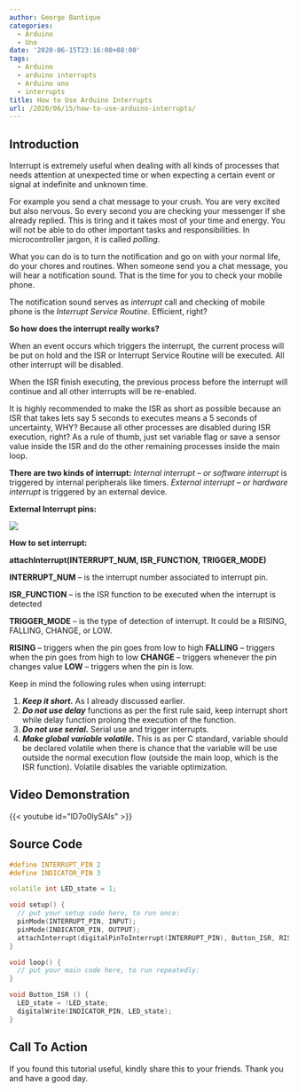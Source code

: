 ```yaml
---
author: George Bantique
categories:
  - Arduino
  - Uno
date: '2020-06-15T23:16:00+08:00'
tags:
  - Arduino
  - arduino interrupts
  - Arduino uno
  - interrupts
title: How to Use Arduino Interrupts
url: /2020/06/15/how-to-use-arduino-interrupts/
---
```


## **Introduction**

Interrupt is extremely useful when dealing with all kinds of processes that needs attention at unexpected time or when expecting a certain event or signal at indefinite and unknown time.

For example you send a chat message to your crush. You are very excited but also nervous. So every second you are checking your messenger if she already replied. This is tiring and it takes most of your time and energy. You will not be able to do other important tasks and responsibilities. In microcontroller jargon, it is called *polling*.

What you can do is to turn the notification and go on with your normal life, do your chores and routines. When someone send you a chat message, you will hear a notification sound. That is the time for you to check your mobile phone.

The notification sound serves as *interrupt* call and checking of mobile phone is the *Interrupt Service Routine*. Efficient, right?

**So how does the interrupt really works?**

When an event occurs which triggers the interrupt, the current process will be put on hold and the ISR or Interrupt Service Routine will be executed. All other interrupt will be disabled.

When the ISR finish executing, the previous process before the interrupt will continue and all other interrupts will be re-enabled.

It is highly recommended to make the ISR as short as possible because an ISR that takes lets say 5 seconds to executes means a 5 seconds of uncertainty, WHY? Because all other processes are disabled during ISR execution, right? As a rule of thumb, just set variable flag or save a sensor value inside the ISR and do the other remaining processes inside the main loop.

**There are two kinds of interrupt:**
*Internal interrupt – or software interrupt* is triggered by internal peripherals like timers.
*External interrupt – or hardware interrupt* is triggered by an external device.

**External Interrupt pins:**  
  
[![](https://1.bp.blogspot.com/-oH8RcqJfVX8/XutD-q2ERjI/AAAAAAAAAJs/tOBeW0kiKfs1qCULMGsjvCVBYt-2LMsxACLcBGAsYHQ/s400/Arduino%2BInterrupt%2BPins.png)](https://1.bp.blogspot.com/-oH8RcqJfVX8/XutD-q2ERjI/AAAAAAAAAJs/tOBeW0kiKfs1qCULMGsjvCVBYt-2LMsxACLcBGAsYHQ/s1600/Arduino%2BInterrupt%2BPins.png)

**How to set interrupt:**

**attachInterrupt(INTERRUPT\_NUM, ISR\_FUNCTION, TRIGGER\_MODE)**

**INTERRUPT\_NUM** – is the interrupt number associated to interrupt pin.

**ISR\_FUNCTION** – is the ISR function to be executed when the interrupt is detected

**TRIGGER\_MODE** – is the type of detection of interrupt. It could be a RISING, FALLING, CHANGE, or LOW.

**RISING** – triggers when the pin goes from low to high
**FALLING** – triggers when the pin goes from high to low
**CHANGE** – triggers whenever the pin changes value
**LOW** – triggers when the pin is low.

Keep in mind the following rules when using interrupt:
1. ***Keep it short.*** As I already discussed earlier.
2. ***Do not use delay*** functions as per the first rule said, keep interrupt short while delay function prolong the execution of the function.
3. ***Do not use serial.*** Serial use and trigger interrupts.
4. ***Make global variable volatile.*** This is as per C standard, variable should be declared volatile when there is chance that the variable will be use outside the normal execution flow (outside the main loop, which is the ISR function). Volatile disables the variable optimization.

## **Video Demonstration**
{{< youtube id="lD7o0lySAIs" >}}


## **Source Code**

```cpp { lineNos="true" wrap="true" }
#define INTERRUPT_PIN 2
#define INDICATOR_PIN 3

volatile int LED_state = 1;

void setup() {
  // put your setup code here, to run once:
  pinMode(INTERRUPT_PIN, INPUT);
  pinMode(INDICATOR_PIN, OUTPUT);
  attachInterrupt(digitalPinToInterrupt(INTERRUPT_PIN), Button_ISR, RISING);
}

void loop() {
  // put your main code here, to run repeatedly:
}

void Button_ISR () {
  LED_state = !LED_state;
  digitalWrite(INDICATOR_PIN, LED_state);
}
```

## **Call To Action**
If you found this tutorial useful, kindly share this to your friends.
Thank you and have a good day.
